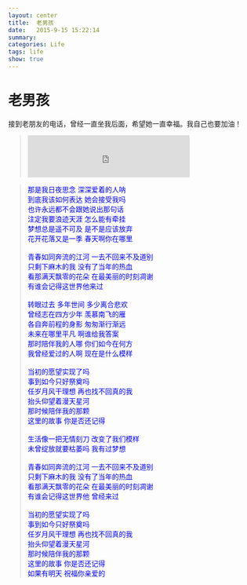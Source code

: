 ```yaml
---
layout: center
title:  老男孩
date:   2015-9-15 15:22:14
summary:
categories: Life
tags: life
show: true
---
```


# <span class="red">老男孩</span>

接到老朋友的电话，曾经一直坐我后面，希望她一直幸福。我自己也要加油！

> <iframe frameborder="no" border="0" marginwidth="0" marginheight="0" width=330 height=86 src="http://music.163.com/outchain/player?type=2&id=362998&auto=0&height=66"></iframe>

> <span style="color:blue">那是我日夜思念 深深爱着的人呐</span><br>
> <span style="color:blue">到底我该如何表达 她会接受我吗</span><br>
> <span style="color:blue">也许永远都不会跟她说出那句话</span><br>
> <span style="color:blue">注定我要浪迹天涯 怎么能有牵挂</span><br>
> <span style="color:blue">梦想总是遥不可及 是不是应该放弃</span><br>
> <span style="color:blue">花开花落又是一季 春天啊你在哪里</span><br>
> <span style="color:blue"></span><br>
> <span style="color:blue">青春如同奔流的江河 一去不回来不及道别</span><br>
> <span style="color:blue">只剩下麻木的我 没有了当年的热血</span><br>
> <span style="color:blue">看那满天飘零的花朵 在最美丽的时刻凋谢</span><br>
> <span style="color:blue">有谁会记得这世界他来过</span><br>
> <span style="color:blue"></span><br>
> <span style="color:blue">转眼过去 多年世间 多少离合悲欢</span><br>
> <span style="color:blue">曾经志在四方少年 羡慕南飞的雁</span><br>
> <span style="color:blue">各自奔前程的身影 匆匆渐行渐远</span><br>
> <span style="color:blue">未来在哪里平凡 啊谁给我答案</span><br>
> <span style="color:blue">那时陪伴我的人哪 你们如今在何方</span><br>
> <span style="color:blue">我曾经爱过的人啊 现在是什么模样</span><br>
> <span style="color:blue"></span><br>
> <span style="color:blue">当初的愿望实现了吗</span><br>
> <span style="color:blue">事到如今只好祭奠吗</span><br>
> <span style="color:blue">任岁月风干理想 再也找不回真的我</span><br>
> <span style="color:blue">抬头仰望着漫天星河</span><br>
> <span style="color:blue">那时候陪伴我的那颗</span><br>
> <span style="color:blue">这里的故事 你是否还记得</span><br>
> <span style="color:blue"></span><br>
> <span style="color:blue">生活像一把无情刻刀 改变了我们模样</span><br>
> <span style="color:blue">未曾绽放就要枯萎吗 我有过梦想</span><br>
> <span style="color:blue"></span><br>
> <span style="color:blue">青春如同奔流的江河 一去不回来不及道别</span><br>
> <span style="color:blue">只剩下麻木的我 没有了当年的热血</span><br>
> <span style="color:blue">看那满天飘零的花朵 在最美丽的时刻凋谢</span><br>
> <span style="color:blue">有谁会记得这世界他 曾经来过</span><br>
> <span style="color:blue"></span><br>
> <span style="color:blue">当初的愿望实现了吗</span><br>
> <span style="color:blue">事到如今只好祭奠吗</span><br>
> <span style="color:blue">任岁月风干理想 再也找不回真的我</span><br>
> <span style="color:blue">抬头仰望着漫天星河</span><br>
> <span style="color:blue">那时候陪伴我的那颗</span><br>
> <span style="color:blue">这里的故事 你是否还记得</span><br>
> <span style="color:blue">如果有明天 祝福你亲爱的</span><br>
